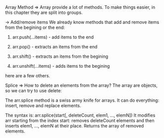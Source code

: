 Array Method => Array provide a lot of methods.
To make things easier, in this chapter they are split into groups.

-> Add/remove items
We already know methods that add and remove items from the begining or the end:

1. arr.push(...items) - add items to the end

2. arr.pop() - extracts an items from the end

3. arr.shift() - extracts an items from the begining

4. arr.unshift(...items) - adds items to the begining


 here are a few others.

Splice => 
How to delete an elements from the array?
The array are objects, so we can try to use delete:

The arr.splice method is a swiss army knife for arrays. It can do everything: insert, remove and replace elements.

The syntax is:
arr.splice(start[, deleteCount, elem1, ..., elemN])
It modifies arr starting from the index start: removes deleteCount elements and then inserts elem1, ..., elemN at their place. Returns the array of removed elements.

